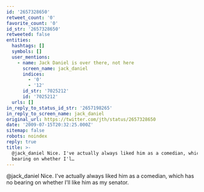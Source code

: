 ```yaml
---
id: '2657328650'
retweet_count: '0'
favorite_count: '0'
id_str: '2657328650'
retweeted: false
entities:
  hashtags: []
  symbols: []
  user_mentions:
    - name: Jack Daniel is over there, not here
      screen_name: jack_daniel
      indices:
        - '0'
        - '12'
      id_str: '7025212'
      id: '7025212'
  urls: []
in_reply_to_status_id_str: '2657198265'
in_reply_to_screen_name: jack_daniel
original_url: https://twitter.com/jth/status/2657328650
date: '2009-07-15T20:32:25.000Z'
sitemap: false
robots: noindex
reply: true
title: >-
  @jack_daniel Nice. I've actually always liked him as a comedian, which has no
  bearing on whether I'l…
---
```


@jack_daniel Nice. I've actually always liked him as a comedian, which has no bearing on whether I'll like him as my senator.